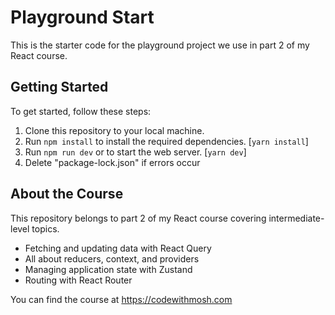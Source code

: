 # Playground Start

This is the starter code for the playground project we use in part 2 of my React course.

## Getting Started

To get started, follow these steps:

1. Clone this repository to your local machine.
2. Run `npm install` to install the required dependencies. [`yarn install`]
3. Run `npm run dev` or to start the web server. [`yarn dev`]
4. Delete "package-lock.json" if errors occur

## About the Course

This repository belongs to part 2 of my React course covering intermediate-level topics.

- Fetching and updating data with React Query
- All about reducers, context, and providers
- Managing application state with Zustand
- Routing with React Router

You can find the course at https://codewithmosh.com
